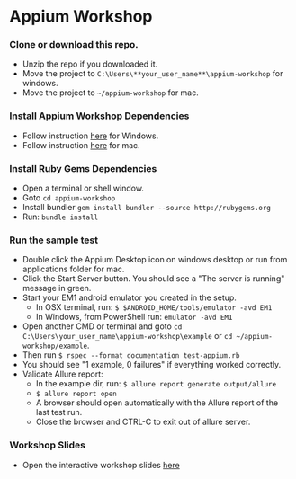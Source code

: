 # Appium Workshop

### Clone or download this repo.
* Unzip the repo if you downloaded it.
* Move the project to `C:\Users\**your_user_name**\appium-workshop` for windows.
* Move the project to `~/appium-workshop` for mac.

### Install Appium Workshop Dependencies
* Follow instruction [here](https://github.com/isonic1/appium-workshop/blob/master/Appium%20Windows%20Installation%20Instructions.md) for Windows.
* Follow instruction [here](https://github.com/isonic1/appium-workshop/blob/master/Appium%20Mac%20Installation%20Instructions.md) for mac.

### Install Ruby Gems Dependencies
* Open a terminal or shell window.
* Goto `cd appium-workshop`
* Install bundler `gem install bundler --source http://rubygems.org`
* Run: `bundle install`

### Run the sample test
* Double click the Appium Desktop icon on windows desktop or run from applications folder for mac.
* Click the Start Server button. You should see a "The server is running" message in green. 
* Start your EM1 android emulator you created in the setup.
   * In OSX terminal, run: `$ $ANDROID_HOME/tools/emulator -avd EM1`
   * In Windows, from PowerShell run: `emulator -avd EM1`
* Open another CMD or terminal and goto `cd C:\Users\your_user_name\appium-workshop\example` or `cd ~/appium-workshop/example`.
* Then run `$ rspec --format documentation test-appium.rb`
* You should see "1 example, 0 failures" if everything worked correctly.
* Validate Allure report:
   * In the example dir, run: `$ allure report generate output/allure`
   * `$ allure report open`
   * A browser should open automatically with the Allure report of the last test run.
   * Close the browser and CTRL-C to exit out of allure server.

### Workshop Slides
* Open the interactive workshop slides [here](http://slides.com/justinison/deck-3)